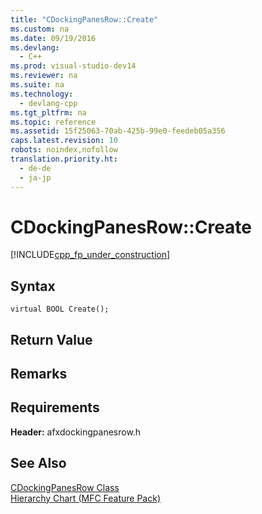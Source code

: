 ```yaml
---
title: "CDockingPanesRow::Create"
ms.custom: na
ms.date: 09/19/2016
ms.devlang: 
  - C++
ms.prod: visual-studio-dev14
ms.reviewer: na
ms.suite: na
ms.technology: 
  - devlang-cpp
ms.tgt_pltfrm: na
ms.topic: reference
ms.assetid: 15f25063-70ab-425b-99e0-feedeb05a356
caps.latest.revision: 10
robots: noindex,nofollow
translation.priority.ht: 
  - de-de
  - ja-jp
---
```

# CDockingPanesRow::Create
[!INCLUDE[cpp_fp_under_construction](../vs140/includes/cpp_fp_under_construction_md.md)]  
  
## Syntax  
  
```  
virtual BOOL Create();  
```  
  
## Return Value  
  
## Remarks  
  
## Requirements  
 **Header:** afxdockingpanesrow.h  
  
## See Also  
 [CDockingPanesRow Class](../vs140/CDockingPanesRow-Class.md)   
 [Hierarchy Chart (MFC Feature Pack)](../vs140/Hierarchy-Chart.md)